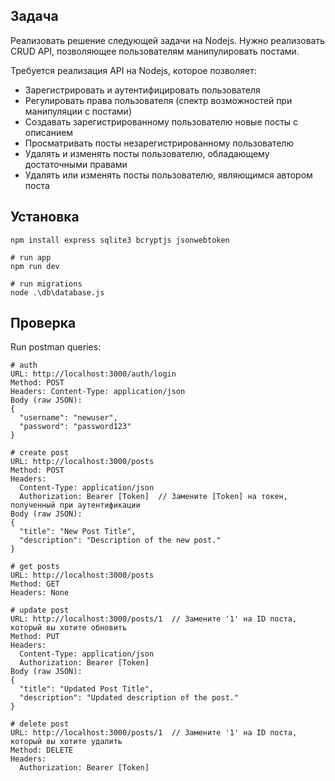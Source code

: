 ## Задача
Реализовать решение следующей задачи на Nodejs.
Нужно реализовать CRUD API, позволяющее пользователям манипулировать постами.

Требуется реализация API на Nodejs, которое позволяет:
- Зарегистрировать и аутентифицировать пользователя
- Регулировать права пользователя (спектр возможностей при манипуляции с постами)
- Создавать зарегистрированному пользователю новые посты с описанием
- Просматривать посты незарегистрированному пользователю
- Удалять и изменять посты пользователю, обладающему достаточными правами
- Удалять или изменять посты пользователю, являющимся автором поста

## Установка
```
npm install express sqlite3 bcryptjs jsonwebtoken

# run app
npm run dev

# run migrations
node .\db\database.js

```

## Проверка
Run postman queries:
```
# auth
URL: http://localhost:3000/auth/login
Method: POST
Headers: Content-Type: application/json
Body (raw JSON):
{
  "username": "newuser",
  "password": "password123"
}

# create post
URL: http://localhost:3000/posts
Method: POST
Headers:
  Content-Type: application/json
  Authorization: Bearer [Token]  // Замените [Token] на токен, полученный при аутентификации
Body (raw JSON):
{
  "title": "New Post Title",
  "description": "Description of the new post."
}

# get posts
URL: http://localhost:3000/posts
Method: GET
Headers: None

# update post
URL: http://localhost:3000/posts/1  // Замените '1' на ID поста, который вы хотите обновить
Method: PUT
Headers:
  Content-Type: application/json
  Authorization: Bearer [Token]
Body (raw JSON):
{
  "title": "Updated Post Title",
  "description": "Updated description of the post."
}

# delete post
URL: http://localhost:3000/posts/1  // Замените '1' на ID поста, который вы хотите удалить
Method: DELETE
Headers:
  Authorization: Bearer [Token]
```